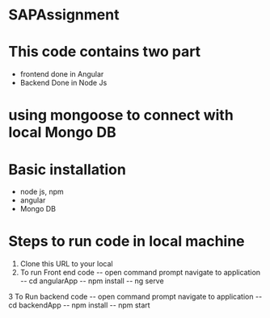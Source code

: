# SAPAssignment

# This code contains two part
- frontend done in Angular
- Backend Done in Node Js

# using mongoose to connect with local Mongo DB

# Basic installation
- node js, npm
- angular 
- Mongo DB

# Steps to run code in local machine
1. Clone this URL to your local
2. To run Front end code 
-- open command prompt navigate to application
-- cd angularApp
-- npm install
-- ng serve

3 To Run backend code
-- open command prompt navigate to application
-- cd backendApp
-- npm install
-- npm start
